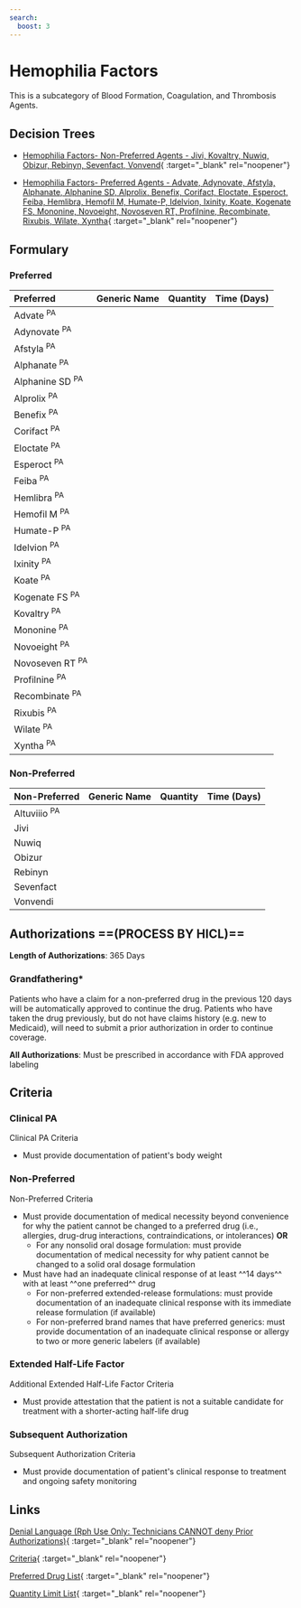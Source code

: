 ```yaml
---
search:
  boost: 3
---
```


# Hemophilia Factors

This is a subcategory of Blood Formation, Coagulation, and Thrombosis Agents.

## Decision Trees

- [Hemophilia Factors- Non-Preferred Agents - Jivi, Kovaltry, Nuwiq, Obizur, Rebinyn, Sevenfact, Vonvend](https://forms.office.com/Pages/ResponsePage.aspx?id=nPhjxpvvj0G9PUHkbAzgaN9UYz8EqmlIs3_TYn4TbXBUM1BBQTRMMFJDRUE1WFFHMDZZQ0FUOFdJTyQlQCN0PWcu){ :target="_blank" rel="noopener"}

- [Hemophilia Factors- Preferred Agents - Advate, Adynovate, Afstyla, Alphanate, Alphanine SD, Alprolix, Benefix, Corifact, Eloctate, Esperoct, Feiba, Hemlibra, Hemofil M, Humate-P, Idelvion, Ixinity, Koate, Kogenate FS, Mononine, Novoeight, Novoseven RT, Profilnine, Recombinate, Rixubis, Wilate, Xyntha](https://forms.office.com/Pages/ResponsePage.aspx?id=nPhjxpvvj0G9PUHkbAzgaN9UYz8EqmlIs3_TYn4TbXBUMVVWN0oyWjhPODRFR0E1TVpCVk9KSk83MSQlQCN0PWcu){ :target="_blank" rel="noopener"}

## Formulary

### Preferred

| Preferred                  | Generic Name | Quantity | Time (Days) |
|:---------------------------|:-------------|:--------:|:-----------:|
| Advate <sup>PA</sup>       |              |          |             |
| Adynovate <sup>PA</sup>    |              |          |             |
| Afstyla <sup>PA</sup>      |              |          |             |
| Alphanate <sup>PA</sup>    |              |          |             |
| Alphanine SD <sup>PA</sup> |              |          |             |
| Alprolix <sup>PA</sup>     |              |          |             |
| Benefix <sup>PA</sup>      |              |          |             |
| Corifact <sup>PA</sup>     |              |          |             |
| Eloctate <sup>PA</sup>     |              |          |             |
| Esperoct <sup>PA</sup>     |              |          |             |
| Feiba <sup>PA</sup>        |              |          |             |
| Hemlibra <sup>PA</sup>     |              |          |             |
| Hemofil M <sup>PA</sup>    |              |          |             |
| Humate-P <sup>PA</sup>     |              |          |             |
| Idelvion <sup>PA</sup>     |              |          |             |
| Ixinity <sup>PA</sup>      |              |          |             |
| Koate <sup>PA</sup>        |              |          |             |
| Kogenate FS <sup>PA</sup>  |              |          |             |
| Kovaltry <sup>PA</sup>     |              |          |             |
| Mononine <sup>PA</sup>     |              |          |             |
| Novoeight <sup>PA</sup>    |              |          |             |
| Novoseven RT <sup>PA</sup> |              |          |             |
| Profilnine <sup>PA</sup>   |              |          |             |
| Recombinate <sup>PA</sup>  |              |          |             |
| Rixubis <sup>PA</sup>      |              |          |             |
| Wilate <sup>PA</sup>       |              |          |             |
| Xyntha <sup>PA</sup>       |              |          |             |

### Non-Preferred

| Non-Preferred           | Generic Name | Quantity | Time (Days) |
|:------------------------|:-------------|:--------:|:-----------:|
| Altuviiio <sup>PA</sup> |              |          |             |
| Jivi                    |              |          |             |
| Nuwiq                   |              |          |             |
| Obizur                  |              |          |             |
| Rebinyn                 |              |          |             |
| Sevenfact               |              |          |             |
| Vonvendi                |              |          |             |

## Authorizations  ==(PROCESS BY HICL)==

**Length of Authorizations**: 365 Days

### Grandfathering*

Patients who have a claim for a non-preferred drug in the previous 120 days will be automatically approved to continue the drug. Patients who have taken the drug previously, but do not have claims history (e.g. new to Medicaid), will need to submit a prior authorization in order to continue coverage.

**All Authorizations**: Must be prescribed in accordance with FDA approved labeling

## Criteria

### Clinical PA

Clinical PA Criteria

- Must provide documentation of patient's body weight

### Non-Preferred 

Non-Preferred Criteria

- Must provide documentation of medical necessity beyond convenience for why the patient cannot be changed to a preferred drug (i.e., allergies, drug-drug interactions, contraindications, or intolerances) **OR**
    - For any nonsolid oral dosage formulation: must provide documentation of medical necessity for why patient cannot be changed to a solid oral dosage formulation
- Must have had an inadequate clinical response of at least ^^14 days^^ with at least ^^one preferred^^ drug
    - For non-preferred extended-release formulations: must provide documentation of an inadequate clinical response with its immediate release formulation (if available)
    - For non-preferred brand names that have preferred generics: must provide documentation of an inadequate clinical response or allergy to two or more generic labelers (if available)

### Extended Half-Life Factor

Additional Extended Half-Life Factor Criteria

- Must provide attestation that the patient is not a suitable candidate for treatment with a shorter-acting half-life drug

### Subsequent Authorization

Subsequent Authorization Criteria

- Must provide documentation of patient's clinical response to treatment and ongoing safety monitoring

## Links

[Denial Language (Rph Use Only: Technicians CANNOT deny Prior Authorizations)](https://mygainwell-my.sharepoint.com.mcas.ms/:w:/r/personal/rachel_carpenter_gainwelltechnologies_com/_layouts/15/Doc.aspx?sourcedoc=%7BCD777F63-7F18-4713-8D6A-B043BEE631F5%7D&file=Denial%20Language%20Updated%2009112023.docx&action=embedview&mobileredirect=true&wdStartOn=9&cid=f4472ece-6d4f-4694-b0c5-c150a2f53fea){ :target="_blank" rel="noopener"}

[Criteria](https://medicaid.ohio.gov/static/PHM/drug-coverage/20230701+UPDL+Criteria+_v1_FINAL.approved.pdf#page=15){ :target="_blank" rel="noopener"}

[Preferred Drug List](https://medicaid.ohio.gov/static/PHM/drug-coverage/20230701_UPDL_FINAL_ODM.approved.v2.pdf#page=9){ :target="_blank" rel="noopener"}

[Quantity Limit List](https://pharmacy.medicaid.ohio.gov/sites/default/files/20230101_Ohio_Medicaid_Quantity_Document_APPROVED.pdf){ :target="_blank" rel="noopener"}
